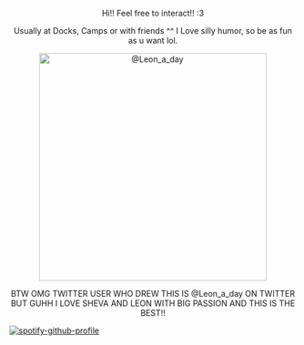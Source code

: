 <p align= center> Hi!! Feel free to interact!! :3 
<p align= center> Usually at Docks, Camps or with friends ^^ I Love silly humor, so be as fun as u want lol.

<p align= center> <img src="https://i.postimg.cc/c4vPtqM3/Screenshot-2024-09-07-11-15-12-PM.png" width="400" title="@Leon_a_day">
<p align= center> BTW OMG TWITTER USER WHO DREW THIS IS @Leon_a_day ON TWITTER BUT GUHH I LOVE SHEVA AND LEON WITH BIG PASSION AND THIS IS THE BEST!!

  [![spotify-github-profile](https://spotify-github-profile.kittinanx.com/api/view?uid=31qdy5gosb7myg5ii4dneujg7zge&cover_image=true&theme=novatorem&show_offline=false&background_color=afb5c0&interchange=false&bar_color=bfbaba&bar_color_cover=false)](https://spotify-github-profile.kittinanx.com/api/view?uid=31qdy5gosb7myg5ii4dneujg7zge&redirect=true) 
